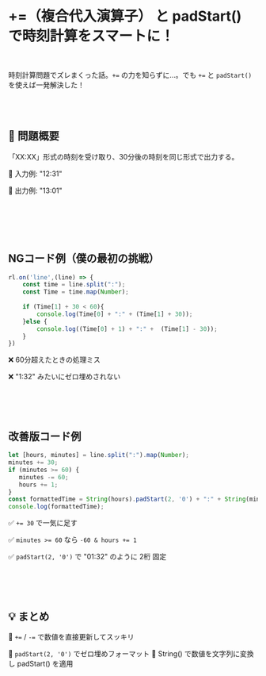 # +=（複合代入演算子） と padStart() で時刻計算をスマートに！

<br>

時刻計算問題でズレまくった話。`+=` の力を知らずに…。でも `+=` と `padStart()` を使えば一発解決した！

<br><br>

## 📌 問題概要
「XX:XX」形式の時刻を受け取り、30分後の時刻を同じ形式で出力する。

🔹 入力例: "12:31"

🔹 出力例: "13:01"

<br><br><br><br>

## NGコード例（僕の最初の挑戦）
```js
rl.on('line',(line) => {
    const time = line.split(":");
    const Time = time.map(Number);
   
    if (Time[1] + 30 < 60){
        console.log(Time[0] + ":" + (Time[1] + 30));
    }else {
        console.log((Time[0] + 1) + ":" +  (Time[1] - 30));
    }
})
```

❌ 60分超えたときの処理ミス

❌ "1:32" みたいにゼロ埋めされない

<br><br><br>

## 改善版コード例
```js
let [hours, minutes] = line.split(":").map(Number);
minutes += 30;
if (minutes >= 60) {
   minutes -= 60;
   hours += 1;
}
const formattedTime = String(hours).padStart(2, '0') + ":" + String(minutes).padStart(2, '0');
console.log(formattedTime);
```

✅ `+= 30` で一気に足す

✅ `minutes >= 60` なら `-60 & hours += 1`

✅ `padStart(2, '0')` で "01:32" のように 2桁 固定

<br><br><br>

## 💡 まとめ
🔹 `+=` / `-=` で数値を直接更新してスッキリ

🔹 `padStart(2, '0')` でゼロ埋めフォーマット
🔹 String() で数値を文字列に変換し padStart() を適用

